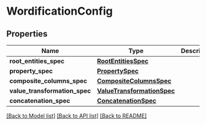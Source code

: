 # WordificationConfig

## Properties
Name | Type | Description | Notes
------------ | ------------- | ------------- | -------------
**root_entities_spec** | [**RootEntitiesSpec**](RootEntitiesSpec.md) |  | [optional] 
**property_spec** | [**PropertySpec**](PropertySpec.md) |  | [optional] 
**composite_columns_spec** | [**CompositeColumnsSpec**](CompositeColumnsSpec.md) |  | [optional] 
**value_transformation_spec** | [**ValueTransformationSpec**](ValueTransformationSpec.md) |  | [optional] 
**concatenation_spec** | [**ConcatenationSpec**](ConcatenationSpec.md) |  | [optional] 

[[Back to Model list]](../README.md#documentation-for-models) [[Back to API list]](../README.md#documentation-for-api-endpoints) [[Back to README]](../README.md)


